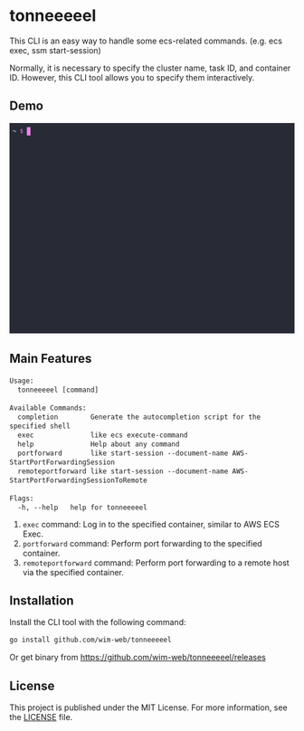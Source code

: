 # tonneeeeel

This CLI is an easy way to handle some ecs-related commands. (e.g. ecs exec, ssm start-session)

Normally, it is necessary to specify the cluster name, task ID, and container ID. However, this CLI tool allows you to specify them interactively.

## Demo

![](./_img/demo.gif)

## Main Features

```
Usage:
  tonneeeeel [command]

Available Commands:
  completion        Generate the autocompletion script for the specified shell
  exec              like ecs execute-command
  help              Help about any command
  portforward       like start-session --document-name AWS-StartPortForwardingSession
  remoteportforward like start-session --document-name AWS-StartPortForwardingSessionToRemote

Flags:
  -h, --help   help for tonneeeeel
```

1. `exec` command: Log in to the specified container, similar to AWS ECS Exec.
2. `portforward` command: Perform port forwarding to the specified container.
3. `remoteportforward` command: Perform port forwarding to a remote host via the specified container.

## Installation

Install the CLI tool with the following command:

```bash
go install github.com/wim-web/tonneeeeel
```

Or get binary from https://github.com/wim-web/tonneeeeel/releases

## License

This project is published under the MIT License. For more information, see the [LICENSE](LICENSE) file.

